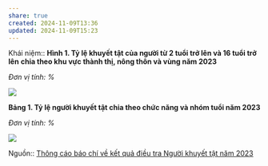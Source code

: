 ```yaml
---
share: true
created: 2024-11-09T13:36
updated: 2024-11-09T15:23
---
```

Khái niệm:: 
**Hình 1. Tỷ lệ khuyết tật của người từ 2 tuổi trở lên và 16 tuổi trở lên** **chia theo khu vực thành thị, nông thôn và vùng năm 2023**

_Đơn vị tính: %_

![](https://www.gso.gov.vn/wp-content/uploads/2024/11/image004.png)

**Bảng 1. Tỷ lệ người khuyết tật chia theo chức năng và nhóm tuổi năm 2023**

_Đơn vị tính: %_

![](https://www.gso.gov.vn/wp-content/uploads/2024/11/Bang-1-1.jpg)

Nguồn:: [Thông cáo báo chí về kết quả điều tra Người khuyết tật năm 2023](https://www.gso.gov.vn/tin-tuc-thong-ke/2024/11/thong-cao-bao-chi-ve-ket-qua-dieu-tra-nguoi-khuyet-tat-nam-2023/ "Thông cáo báo chí về kết quả điều tra Người khuyết tật năm 2023 – General Statistics Office of Vietnam")
